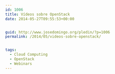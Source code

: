 ```yaml
---
id: 1006
title: Vídeos sobre OpenStack
date: 2014-05-27T09:55:53+00:00


guid: http://www.josedomingo.org/pledin/?p=1006
permalink: /2014/05/videos-sobre-openstack/


tags:
  - Cloud Computing
  - OpenStack
  - Webinars
---
```

